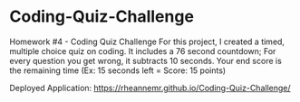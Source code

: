 # Coding-Quiz-Challenge
Homework #4 - Coding Quiz Challenge 
For this project, I created a timed, multiple choice quiz on coding. It includes a 76 second countdown; For every question you get wrong, it subtracts 10 seconds. Your end score is the remaining time (Ex: 15 seconds left = Score: 15 points)



Deployed Application: https://rheannemr.github.io/Coding-Quiz-Challenge/
